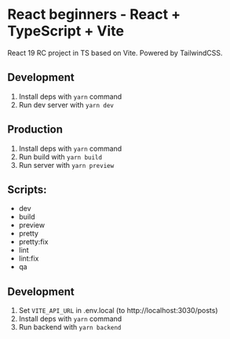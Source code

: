 # React beginners - React + TypeScript + Vite

React 19 RC project in TS based on Vite. Powered by TailwindCSS.

## Development

1. Install deps with `yarn` command
1. Run dev server with `yarn dev`

## Production

1. Install deps with `yarn` command
1. Run build with `yarn build`
1. Run server with `yarn preview`

## Scripts:

- dev
- build
- preview
- pretty
- pretty:fix
- lint
- lint:fix
- qa

## Development

1. Set `VITE_API_URL` in .env.local (to http://localhost:3030/posts)
1. Install deps with `yarn` command
1. Run backend with `yarn backend`
